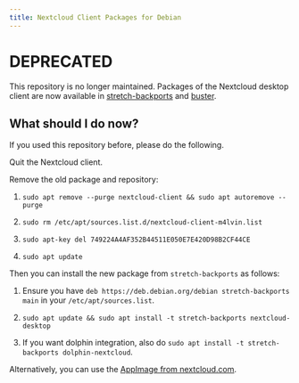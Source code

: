 ```yaml
---
title: Nextcloud Client Packages for Debian
---
```


# DEPRECATED

This repository is no longer maintained.
Packages of the Nextcloud desktop client are now available in
  [stretch-backports](https://packages.debian.org/stretch-backports/nextcloud-desktop) and
  [buster](https://packages.debian.org/buster/nextcloud-desktop).

## What should I do now?

If you used this repository before, please do the following.

Quit the Nextcloud client.

Remove the old package and repository:

1. `sudo apt remove --purge nextcloud-client && sudo apt autoremove --purge`

2. `sudo rm /etc/apt/sources.list.d/nextcloud-client-m4lvin.list`

3. `sudo apt-key del 749224A4AF352B44511E050E7E420D98B2CF44CE`

4. `sudo apt update`

Then you can install the new package from `stretch-backports` as follows:

1. Ensure you have `deb https://deb.debian.org/debian stretch-backports main` in your `/etc/apt/sources.list`.

2. `sudo apt update && sudo apt install -t stretch-backports nextcloud-desktop`

3. If you want dolphin integration, also do `sudo apt install -t stretch-backports dolphin-nextcloud`.

Alternatively, you can use the [AppImage from nextcloud.com](https://nextcloud.com/install/#install-clients).
